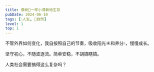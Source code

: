 ```yaml
---
title: 像树🌳一样小清新地生存
pubDate: 2024-06-10
tags: [💧人生, 🌳自然]
level: 1
top: 1
---
```


不管外界如何变化，我自按照自己的节奏，吸收阳光☀️和养分💧，慢慢成长。

坚守初心，不随波逐流。简单安稳，不胡搞瞎搞。

人类社会需要搞得这么复杂吗？
